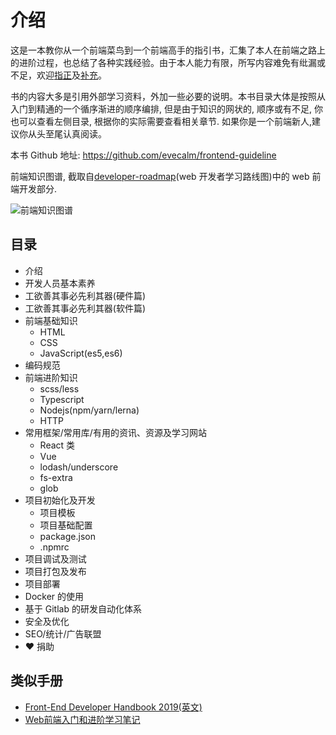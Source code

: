 # 介绍

这是一本教你从一个前端菜鸟到一个前端高手的指引书，汇集了本人在前端之路上的进阶过程，也总结了各种实践经验。由于本人能力有限，所写内容难免有纰漏或不足，欢迎[指正](https://github.com/evecalm/frontend-guideline/issues)及[补充](https://github.com/evecalm/frontend-guideline/pulls)。

书的内容大多是引用外部学习资料，外加一些必要的说明。本书目录大体是按照从入门到精通的一个循序渐进的顺序编排, 但是由于知识的网状的, 顺序或有不足, 你也可以查看左侧目录, 根据你的实际需要查看相关章节. 如果你是一个前端新人,建议你从头至尾认真阅读。

本书 Github 地址: <https://github.com/evecalm/frontend-guideline>

前端知识图谱, 截取自[developer-roadmap](https://github.com/kamranahmedse/developer-roadmap)(web 开发者学习路线图)中的 web 前端开发部分.

![前端知识图谱](./frontend.png)

## 目录

- 介绍
- 开发人员基本素养
- 工欲善其事必先利其器(硬件篇)
- 工欲善其事必先利其器(软件篇)
- 前端基础知识
  - HTML
  - CSS
  - JavaScript(es5,es6)
- 编码规范
- 前端进阶知识
  - scss/less
  - Typescript
  - Nodejs(npm/yarn/lerna)
  - HTTP
- 常用框架/常用库/有用的资讯、资源及学习网站
  - React 类
  - Vue
  - lodash/underscore
  - fs-extra
  - glob
- 项目初始化及开发
  - 项目模板
  - 项目基础配置
  - package.json
  - .npmrc
- 项目调试及测试
- 项目打包及发布
- 项目部署
- Docker 的使用
- 基于 Gitlab 的研发自动化体系
- 安全及优化
- SEO/统计/广告联盟
- ❤️ 捐助

## 类似手册
- [Front-End Developer Handbook 2019(英文)](https://frontendmasters.com/books/front-end-handbook/2019/)
- [Web前端入门和进阶学习笔记](https://github.com/qianguyihao/Web)